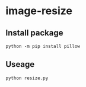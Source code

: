 # image-resize

## Install package

```
python -m pip install pillow  
```

## Useage

```
python resize.py
```
